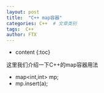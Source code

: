 ```yaml
---
layout: post
title:  "C++ map容器"
categories: C++  # 文章类别
tags:  C++
author: FTX
---
```


* content
{:toc}

这里我们介绍一下C++的map容器用法

- map<int,int> mp;
- mp.insert(a);


